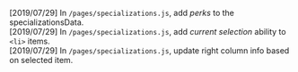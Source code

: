 [2019/07/29] In `/pages/specializations.js`, add _perks_ to the specializationsData.  
[2019/07/29] In `/pages/specializations.js`, add _current selection_ ability to `<li>` items.  
[2019/07/29] In `/pages/specializations.js`, update right column info based on selected item.
